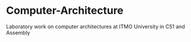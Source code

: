 # Computer-Architecture

Laboratory work on computer architectures at ITMO University in C51 and Assembly
